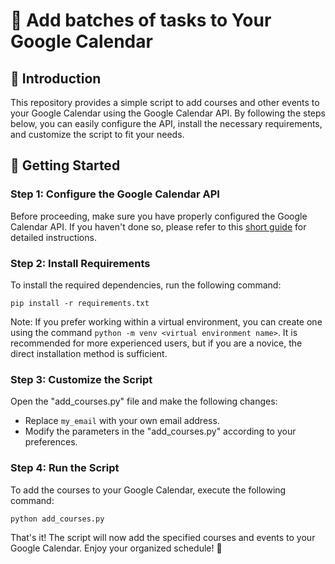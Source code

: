 # 📅 Add batches of tasks to Your Google Calendar

## 📝 Introduction

This repository provides a simple script to add courses and other events to your Google Calendar using the Google Calendar API. By following the steps below, you can easily configure the API, install the necessary requirements, and customize the script to fit your needs.

## 🚀 Getting Started

### Step 1: Configure the Google Calendar API

Before proceeding, make sure you have properly configured the Google Calendar API. If you haven't done so, please refer to this [short guide](https://telegra.ph/Configure-Google-Calendar-REST-API-09-17) for detailed instructions.

### Step 2: Install Requirements

To install the required dependencies, run the following command:

```shell
pip install -r requirements.txt
```

Note: If you prefer working within a virtual environment, you can create one using the command `python -m venv <virtual environment name>`. It is recommended for more experienced users, but if you are a novice, the direct installation method is sufficient.

### Step 3: Customize the Script

Open the "add_courses.py" file and make the following changes:

- Replace `my_email` with your own email address.
- Modify the parameters in the "add_courses.py" according to your preferences.

### Step 4: Run the Script

To add the courses to your Google Calendar, execute the following command:

```shell
python add_courses.py
```

That's it! The script will now add the specified courses and events to your Google Calendar. Enjoy your organized schedule! 🎉
